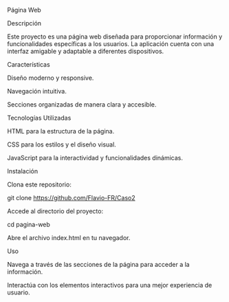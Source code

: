 Página Web

Descripción

Este proyecto es una página web diseñada para proporcionar información y funcionalidades específicas a los usuarios. La aplicación cuenta con una interfaz amigable y adaptable a diferentes dispositivos.

Características

Diseño moderno y responsive.

Navegación intuitiva.

Secciones organizadas de manera clara y accesible.

Tecnologías Utilizadas

HTML para la estructura de la página.

CSS para los estilos y el diseño visual.

JavaScript para la interactividad y funcionalidades dinámicas.

Instalación

Clona este repositorio:

git clone https://github.com/Flavio-FR/Caso2

Accede al directorio del proyecto:

cd pagina-web

Abre el archivo index.html en tu navegador.

Uso

Navega a través de las secciones de la página para acceder a la información.

Interactúa con los elementos interactivos para una mejor experiencia de usuario.
